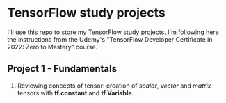 # TensorFlow study projects
I'll use this repo to store my TensorFlow study projects. I'm following here the instructions from the Udemy's "TensorFlow Developer Certificate in 2022: Zero to Mastery" course.

## Project 1 - Fundamentals
1. Reviewing concepts of tensor: creation of *scalar*, *vector* and *matrix* tensors with **tf.constant** and **tf.Variable**. 
